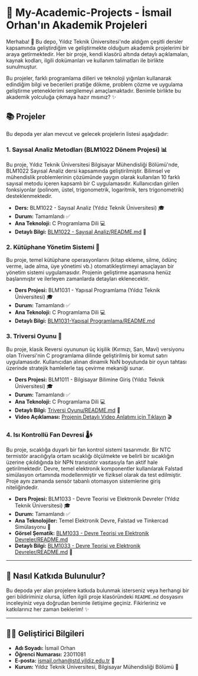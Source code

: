 # 🚀 My-Academic-Projects - İsmail Orhan'ın Akademik Projeleri

Merhaba! 👋 Bu depo, Yıldız Teknik Üniversitesi'nde aldığım çeşitli dersler kapsamında geliştirdiğim ve geliştirmekte olduğum akademik projelerimi bir araya getirmektedir. Her bir proje, kendi klasörü altında detaylı açıklamaları, kaynak kodları, ilgili dokümanları ve kullanım talimatları ile birlikte sunulmuştur.

Bu projeler, farklı programlama dilleri ve teknoloji yığınları kullanarak edindiğim bilgi ve becerileri pratiğe dökme, problem çözme ve uygulama geliştirme yeteneklerimi sergilemeyi amaçlamaktadır. Benimle birlikte bu akademik yolculuğa çıkmaya hazır mısınız? ✨

## 📚 Projeler

Bu depoda yer alan mevcut ve gelecek projelerin listesi aşağıdadır:

### 1. Sayısal Analiz Metodları (BLM1022 Dönem Projesi) 📊
Bu proje, Yıldız Teknik Üniversitesi Bilgisayar Mühendisliği Bölümü'nde, BLM1022 Sayısal Analiz dersi kapsamında geliştirilmiştir. Bilimsel ve mühendislik problemlerinin çözümünde yaygın olarak kullanılan 10 farklı sayısal metodu içeren kapsamlı bir C uygulamasıdır. Kullanıcıdan girilen fonksiyonlar (polinom, üstel, trigonometrik, logaritmik, ters trigonometrik) desteklenmektedir.

* **Ders:** BLM1022 - Sayısal Analiz (Yıldız Teknik Üniversitesi) 🎓
* **Durum:** Tamamlandı ✅
* **Ana Teknoloji:** C Programlama Dili 💻
* **Detaylı Bilgi:** [BLM1022 - Sayısal Analiz/README.md](BLM1022%20-%20Sayısal%20Analiz/README.md) 📖

### 2. Kütüphane Yönetim Sistemi 📖
Bu proje, temel kütüphane operasyonlarını (kitap ekleme, silme, ödünç verme, iade alma, üye yönetimi vb.) otomatikleştirmeyi amaçlayan bir yönetim sistemi uygulamasıdır. Projenin geliştirme aşamasına henüz başlanmıştır ve ilerleyen zamanlarda detayları eklenecektir.

* **Ders Projesi:** BLM1031 - Yapısal Programlama (Yıldız Teknik Üniversitesi) 🎓
* **Durum:** Tamamlandı ✅
* **Ana Teknoloji:** C Programlama Dili 💻
* **Detaylı Bilgi:** [BLM1031-Yapısal Programlama/README.md](BLM1031-Yapısal%20Programlama/README.md)

### 3. Triversi Oyunu 🎲
Bu proje, klasik Reversi oyununun üç kişilik (Kırmızı, Sarı, Mavi) versiyonu olan Triversi'nin C programlama dilinde geliştirilmiş bir komut satırı uygulamasıdır. Kullanıcıdan alınan dinamik NxN boyutunda bir oyun tahtası üzerinde stratejik hamlelerle taş çevirme mekaniği sunar.

* **Ders Projesi:** BLM1011 - Bilgisayar Bilimine Giriş (Yıldız Teknik Üniversitesi) 🎓
* **Durum:** Tamamlandı ✅
* **Ana Teknoloji:** C Programlama Dili 💻
* **Detaylı Bilgi:** [Triversi Oyunu/README.md](BLM1011%20-%20Bilgisayar%20Bilimine%20Giriş/README.md) 📖
* **Video Açıklaması:** [Projenin Detaylı Video Anlatımı için Tıklayın](https://drive.google.com/file/d/13vtdwHTJiP3Suw3eUBOXKi_i1mX2I48w/view?usp=drive_link) 🎬

### 4. Isı Kontrollü Fan Devresi 🌡️🌀
Bu proje, sıcaklığa duyarlı bir fan kontrol sistemi tasarımıdır. Bir NTC termistör aracılığıyla ortam sıcaklığı ölçülmekte ve belirli bir sıcaklığın üzerine çıkıldığında bir NPN transistör vasıtasıyla fan aktif hale getirilmektedir. Devre, temel elektronik komponentler kullanılarak Falstad simülasyon ortamında modellenmiştir ve fiziksel olarak da test edilmiştir. Proje aynı zamanda sensör tabanlı otomasyon sistemlerine giriş niteliğindedir.

* **Ders Projesi:** BLM1033 - Devre Teorisi ve Elektronik Devreler (Yıldız Teknik Üniversitesi) 🎓
* **Durum:** Tamamlandı ✅
* **Ana Teknolojiler:** Temel Elektronik Devre, Falstad ve Tinkercad Simülasyonu 🔧
* **Görsel Şematik:** [BLM1033 - Devre Teorisi ve Elektronik Devreler/README.md](BLM1031%20-%20Devre%20Teorisi%20ve%20Elektronik%20Devreler/images)
* **Detaylı Bilgi:** [BLM1033 - Devre Teorisi ve Elektronik Devreler/README.md](BLM1031%20-%20Devre%20Teorisi%20ve%20Elektronik%20Devreler/README.md) 📖
---

## 🤝 Nasıl Katkıda Bulunulur?

Bu depoda yer alan projelere katkıda bulunmak isterseniz veya herhangi bir geri bildiriminiz olursa, lütfen ilgili proje klasöründeki `README.md` dosyasını inceleyiniz veya doğrudan benimle iletişime geçiniz. Fikirleriniz ve katkılarınız her zaman beklerim! ✨

---

## 🧑‍💻 Geliştirici Bilgileri

* **Adı Soyadı:** İsmail Orhan
* **Öğrenci Numarası:** 23011081
* **E-posta:** ismail.orhan@std.yildiz.edu.tr 📧
* **Kurum:** Yıldız Teknik Üniversitesi, Bilgisayar Mühendisliği Bölümü 🏢

